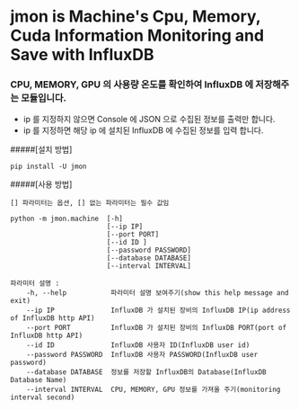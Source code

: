 # jmon is Machine's Cpu, Memory, Cuda Information Monitoring and Save with InfluxDB 



### CPU, MEMORY, GPU 의 사용량 온도를 확인하여 InfluxDB 에 저장해주는 모듈입니다. 
- ip 를 지정하지 않으면 Console 에 JSON 으로 수집된 정보를 출력만 합니다. 
- ip 를 지정하면 해당 ip 에 설치된 InfluxDB 에 수집된 정보를 입력 합니다. 

 
 

#####[설치 방법]
```
pip install -U jmon
```



#####[사용 방법]
```
[] 파라미터는 옵션, [] 없는 파라미터는 필수 값임
 
python -m jmon.machine  [-h] 
                        [--ip IP] 
                        [--port PORT] 
                        [--id ID ]
                        [--password PASSWORD]
                        [--database DATABASE] 
                        [--interval INTERVAL]

파라미터 설명 : 
    -h, --help           파라미터 설명 보여주기(show this help message and exit)
    --ip IP              InfluxDB 가 설치된 장비의 InfluxDB IP(ip address of InfluxDB http API)
    --port PORT          InfluxDB 가 설치된 장비의 InfluxDB PORT(port of InfluxDB http API)       
    --id ID              InfluxDB 사용자 ID(InfluxDB user id)                 
    --password PASSWORD  InfluxDB 사용자 PASSWORD(InfluxDB user password) 
    --database DATABASE  정보를 저장할 InfluxDB의 Database(InfluxDB Database Name) 
    --interval INTERVAL  CPU, MEMORY, GPU 정보를 가져올 주기(monitoring interval second) 
```

